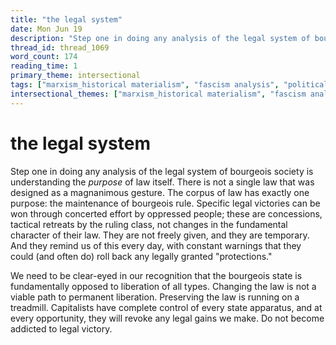 ```yaml
---
title: "the legal system"
date: Mon Jun 19
description: "Step one in doing any analysis of the legal system of bourgeois society is understanding the *purpose* of law itself."
thread_id: thread_1069
word_count: 174
reading_time: 1
primary_theme: intersectional
tags: ["marxism_historical materialism", "fascism analysis", "political economy"]
intersectional_themes: ["marxism_historical materialism", "fascism analysis", "political economy"]
---
```


# the legal system

Step one in doing any analysis of the legal system of bourgeois society is understanding the *purpose* of law itself. There is not a single law that was designed as a magnanimous gesture. The corpus of law has exactly one purpose: the maintenance of bourgeois rule. Specific legal victories can be won through concerted effort by oppressed people; these are concessions, tactical retreats by the ruling class, not changes in the fundamental character of their law. They are not freely given, and they are temporary. And they remind us of this every day, with constant warnings that they could (and often do) roll back any legally granted "protections."

We need to be clear-eyed in our recognition that the bourgeois state is fundamentally opposed to liberation of all types. Changing the law is not a viable path to permanent liberation. Preserving the law is running on a treadmill. Capitalists have complete control of every state apparatus, and at every opportunity, they will revoke any legal gains we make. Do not become addicted to legal victory.